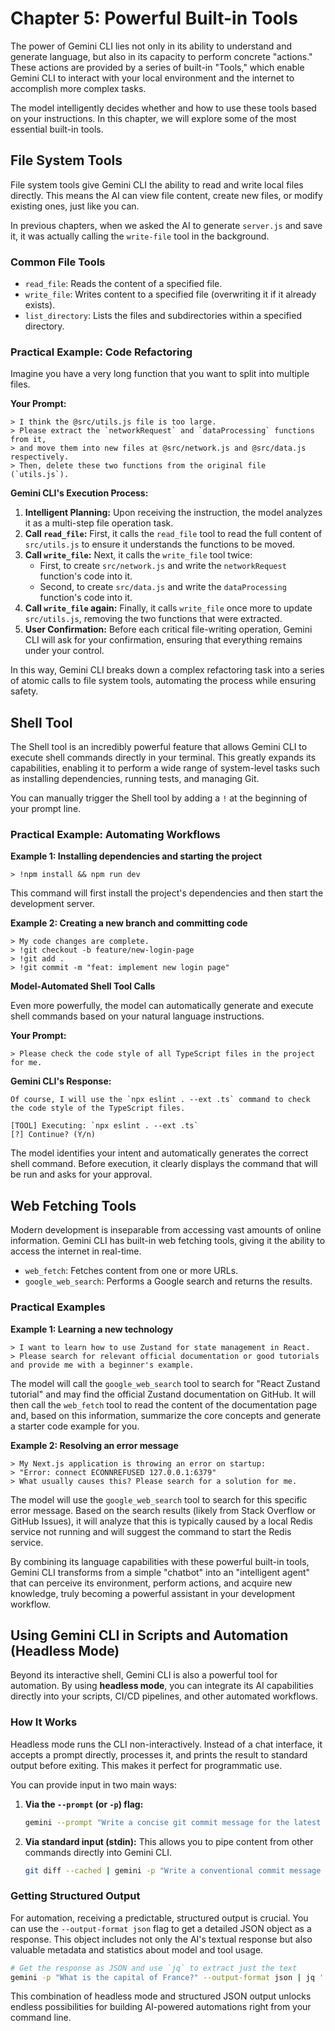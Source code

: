 # Chapter 5: Powerful Built-in Tools

The power of Gemini CLI lies not only in its ability to understand and generate language, but also in its capacity to perform concrete "actions." These actions are provided by a series of built-in "Tools," which enable Gemini CLI to interact with your local environment and the internet to accomplish more complex tasks.

The model intelligently decides whether and how to use these tools based on your instructions. In this chapter, we will explore some of the most essential built-in tools.

## File System Tools

File system tools give Gemini CLI the ability to read and write local files directly. This means the AI can view file content, create new files, or modify existing ones, just like you can.

In previous chapters, when we asked the AI to generate `server.js` and save it, it was actually calling the `write-file` tool in the background.

### Common File Tools

*   `read_file`: Reads the content of a specified file.
*   `write_file`: Writes content to a specified file (overwriting it if it already exists).
*   `list_directory`: Lists the files and subdirectories within a specified directory.

### Practical Example: Code Refactoring

Imagine you have a very long function that you want to split into multiple files.

**Your Prompt:**
```
> I think the @src/utils.js file is too large.
> Please extract the `networkRequest` and `dataProcessing` functions from it,
> and move them into new files at @src/network.js and @src/data.js respectively.
> Then, delete these two functions from the original file (`utils.js`).
```

**Gemini CLI's Execution Process:**

1.  **Intelligent Planning:** Upon receiving the instruction, the model analyzes it as a multi-step file operation task.
2.  **Call `read_file`:** First, it calls the `read_file` tool to read the full content of `src/utils.js` to ensure it understands the functions to be moved.
3.  **Call `write_file`:** Next, it calls the `write_file` tool twice:
    *   First, to create `src/network.js` and write the `networkRequest` function's code into it.
    *   Second, to create `src/data.js` and write the `dataProcessing` function's code into it.
4.  **Call `write_file` again:** Finally, it calls `write_file` once more to update `src/utils.js`, removing the two functions that were extracted.
5.  **User Confirmation:** Before each critical file-writing operation, Gemini CLI will ask for your confirmation, ensuring that everything remains under your control.

In this way, Gemini CLI breaks down a complex refactoring task into a series of atomic calls to file system tools, automating the process while ensuring safety.

## Shell Tool

The Shell tool is an incredibly powerful feature that allows Gemini CLI to execute shell commands directly in your terminal. This greatly expands its capabilities, enabling it to perform a wide range of system-level tasks such as installing dependencies, running tests, and managing Git.

You can manually trigger the Shell tool by adding a `!` at the beginning of your prompt line.

### Practical Example: Automating Workflows

**Example 1: Installing dependencies and starting the project**
```
> !npm install && npm run dev
```
This command will first install the project's dependencies and then start the development server.

**Example 2: Creating a new branch and committing code**
```
> My code changes are complete.
> !git checkout -b feature/new-login-page
> !git add .
> !git commit -m "feat: implement new login page"
```

**Model-Automated Shell Tool Calls**

Even more powerfully, the model can automatically generate and execute shell commands based on your natural language instructions.

**Your Prompt:**
```
> Please check the code style of all TypeScript files in the project for me.
```

**Gemini CLI's Response:**
```
Of course, I will use the `npx eslint . --ext .ts` command to check the code style of the TypeScript files.

[TOOL] Executing: `npx eslint . --ext .ts`
[?] Continue? (Y/n)
```
The model identifies your intent and automatically generates the correct shell command. Before execution, it clearly displays the command that will be run and asks for your approval.

## Web Fetching Tools

Modern development is inseparable from accessing vast amounts of online information. Gemini CLI has built-in web fetching tools, giving it the ability to access the internet in real-time.

*   `web_fetch`: Fetches content from one or more URLs.
*   `google_web_search`: Performs a Google search and returns the results.

### Practical Examples

**Example 1: Learning a new technology**
```
> I want to learn how to use Zustand for state management in React.
> Please search for relevant official documentation or good tutorials and provide me with a beginner's example.
```
The model will call the `google_web_search` tool to search for "React Zustand tutorial" and may find the official Zustand documentation on GitHub. It will then call the `web_fetch` tool to read the content of the documentation page and, based on this information, summarize the core concepts and generate a starter code example for you.

**Example 2: Resolving an error message**
```
> My Next.js application is throwing an error on startup:
> "Error: connect ECONNREFUSED 127.0.0.1:6379"
> What usually causes this? Please search for a solution for me.
```
The model will use the `google_web_search` tool to search for this specific error message. Based on the search results (likely from Stack Overflow or GitHub Issues), it will analyze that this is typically caused by a local Redis service not running and will suggest the command to start the Redis service.

By combining its language capabilities with these powerful built-in tools, Gemini CLI transforms from a simple "chatbot" into an "intelligent agent" that can perceive its environment, perform actions, and acquire new knowledge, truly becoming a powerful assistant in your development workflow.

## Using Gemini CLI in Scripts and Automation (Headless Mode)

Beyond its interactive shell, Gemini CLI is also a powerful tool for automation. By using **headless mode**, you can integrate its AI capabilities directly into your scripts, CI/CD pipelines, and other automated workflows.

### How It Works
Headless mode runs the CLI non-interactively. Instead of a chat interface, it accepts a prompt directly, processes it, and prints the result to standard output before exiting. This makes it perfect for programmatic use.

You can provide input in two main ways:
1.  **Via the `--prompt` (or `-p`) flag:**
    ```bash
    gemini --prompt "Write a concise git commit message for the latest changes" --output-format json
    ```
2.  **Via standard input (stdin):** This allows you to pipe content from other commands directly into Gemini CLI.
    ```bash
    git diff --cached | gemini -p "Write a conventional commit message for these changes"
    ```

### Getting Structured Output
For automation, receiving a predictable, structured output is crucial. You can use the `--output-format json` flag to get a detailed JSON object as a response. This object includes not only the AI's textual response but also valuable metadata and statistics about model and tool usage.

```bash
# Get the response as JSON and use `jq` to extract just the text
gemini -p "What is the capital of France?" --output-format json | jq '.response'
```
This combination of headless mode and structured JSON output unlocks endless possibilities for building AI-powered automations right from your command line.
